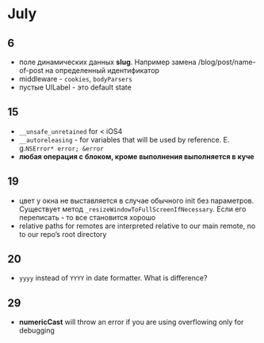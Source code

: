 # July

## 6

- поле динамических данных **slug**. Например замена /blog/post/name-of-post на определенный идентификатор
- middleware - `cookies`, `bodyParsers`
- пустые UILabel - это default state

## 15

- `__unsafe_unretained` for < iOS4
- `__autoreleasing` - for variables that will be used by reference. E. g.`NSError* error; &error`
- **любая операция с блоком, кроме выполнения выполняется в куче**

## 19

- цвет у окна не выставляется в случае обычного init без параметров. Существует метод `_resizeWindowToFullScreenIfNecessary`. Если его переписать - то все становится хорошо
- relative paths for remotes are interpreted relative to our main remote, no to our repo’s root directory

## 20

- `yyyy` instead of `YYYY` in date formatter. What is difference?

## 29

- **numericCast** will throw an error if you are using overflowing only for debugging 
